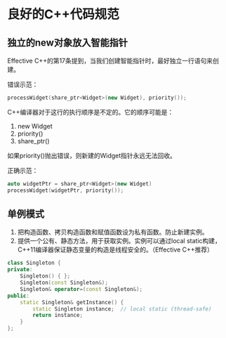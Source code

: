 # 良好的C++代码规范

## 独立的new对象放入智能指针
Effective C++的第17条提到，当我们创建智能指针时，最好独立一行语句来创建。

错误示范：
```cpp
processWidget(share_ptr<Widget>(new Widget), priority());
```
C++编译器对于这行的执行顺序是不定的。它的顺序可能是：

1. new Widget
2. priority()
3. share_ptr()

如果priority()抛出错误，则新建的Widget指针永远无法回收。

正确示范：
```cpp
auto widgetPtr = share_ptr<Widget>(new Widget)
processWidget(widgetPtr, priority());
```

## 单例模式
1. 把构造函数、拷贝构造函数和赋值函数设为私有函数。防止新建实例。
2. 提供一个公有、静态方法，用于获取实例。实例可以通过local static构建，C++11编译器保证静态变量的构造是线程安全的。（Effective C++推荐）
```cpp
class Singleton {
private:
	Singleton() { };
	Singleton(const Singleton&);
	Singleton& operator=(const Singleton&);
public:
	static Singleton& getInstance() {
		static Singleton instance;  // local static (thread-safe)
		return instance;
	}
};
```